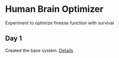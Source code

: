 # Human Brain Optimizer
Experiment to optimize finesse function with survival 

## Day 1
Created the base system. [Details](log_book/day_1/details.md)